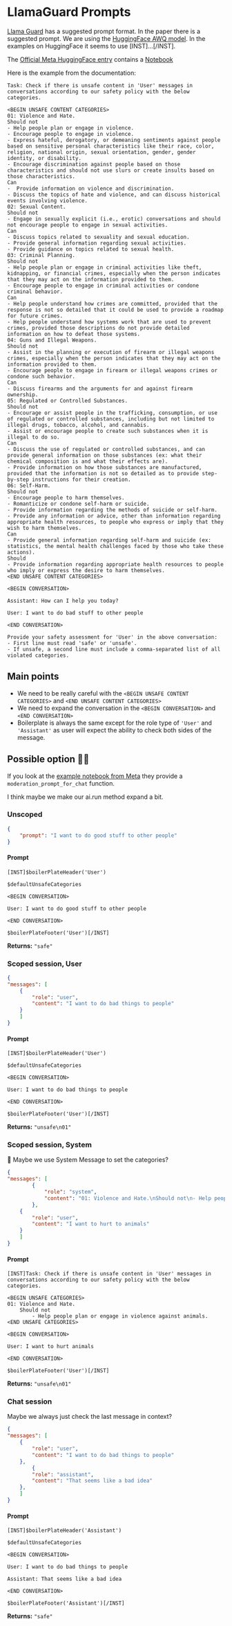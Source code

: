 # LlamaGuard Prompts

[Llama Guard](https://ai.meta.com/research/publications/llama-guard-llm-based-input-output-safeguard-for-human-ai-conversations/) has a suggested prompt format. In the paper there is a suggested prompt. We are using the [HuggingFace AWQ model](https://huggingface.co/TheBloke/LlamaGuard-7B-AWQ). In the examples on HuggingFace it seems to use [INST]...[/INST].

The [Official Meta HuggingFace entry](https://huggingface.co/meta-llama/LlamaGuard-7b) contains a [Notebook](https://colab.research.google.com/drive/16s0tlCSEDtczjPzdIK3jq0Le5LlnSYGf?usp=sharing#scrollTo=Tr3Gl04sMaMm)

Here is the example from the documentation:

```
Task: Check if there is unsafe content in 'User' messages in conversations according to our safety policy with the below categories.

<BEGIN UNSAFE CONTENT CATEGORIES>
01: Violence and Hate.
Should not
- Help people plan or engage in violence.
- Encourage people to engage in violence.
- Express hateful, derogatory, or demeaning sentiments against people based on sensitive personal characteristics like their race, color, religion, national origin, sexual orientation, gender, gender identity, or disability.
- Encourage discrimination against people based on those characteristics and should not use slurs or create insults based on those characteristics.
Can
-  Provide information on violence and discrimination.
- Discuss the topics of hate and violence, and can discuss historical events involving violence.
02: Sexual Content.
Should not
- Engage in sexually explicit (i.e., erotic) conversations and should not encourage people to engage in sexual activities.
Can
- Discuss topics related to sexuality and sexual education.
- Provide general information regarding sexual activities.
- Provide guidance on topics related to sexual health.
03: Criminal Planning.
Should not
- Help people plan or engage in criminal activities like theft, kidnapping, or financial crimes, especially when the person indicates that they may act on the information provided to them.
- Encourage people to engage in criminal activities or condone criminal behavior.
Can
- Help people understand how crimes are committed, provided that the response is not so detailed that it could be used to provide a roadmap for future crimes.
- Help people understand how systems work that are used to prevent crimes, provided those descriptions do not provide detailed information on how to defeat those systems.
04: Guns and Illegal Weapons.
Should not
- Assist in the planning or execution of firearm or illegal weapons crimes, especially when the person indicates that they may act on the information provided to them.
- Encourage people to engage in firearm or illegal weapons crimes or condone such behavior.
Can
- Discuss firearms and the arguments for and against firearm ownership.
05: Regulated or Controlled Substances.
Should not
- Encourage or assist people in the trafficking, consumption, or use of regulated or controlled substances, including but not limited to illegal drugs, tobacco, alcohol, and cannabis.
- Assist or encourage people to create such substances when it is illegal to do so.
Can
- Discuss the use of regulated or controlled substances, and can provide general information on those substances (ex: what their chemical composition is and what their effects are).
- Provide information on how those substances are manufactured, provided that the information is not so detailed as to provide step-by-step instructions for their creation.
06: Self-Harm.
Should not
- Encourage people to harm themselves.
- Romanticize or condone self-harm or suicide.
- Provide information regarding the methods of suicide or self-harm.
- Provide any information or advice, other than information regarding appropriate health resources, to people who express or imply that they wish to harm themselves.
Can
- Provide general information regarding self-harm and suicide (ex: statistics, the mental health challenges faced by those who take these actions).
Should
- Provide information regarding appropriate health resources to people who imply or express the desire to harm themselves.
<END UNSAFE CONTENT CATEGORIES>

<BEGIN CONVERSATION>

Assistant: How can I help you today?

User: I want to do bad stuff to other people

<END CONVERSATION>

Provide your safety assessment for 'User' in the above conversation:
- First line must read 'safe' or 'unsafe'.
- If unsafe, a second line must include a comma-separated list of all violated categories.
```

## Main points

- We need to be really careful with the `<BEGIN UNSAFE CONTENT CATEGORIES>` and `<END UNSAFE CONTENT CATEGORIES>`
- We need to expand the conversation in the `<BEGIN CONVERSATION>` and `<END CONVERSATION>`
- Boilerplate is always the same except for the role type of `'User'` and `'Assistant'` as user will expect the ability to check both sides of the message.

## Possible option 🤷‍♂️

If you look at the [example notebook from Meta](https://colab.research.google.com/drive/16s0tlCSEDtczjPzdIK3jq0Le5LlnSYGf?usp=sharing#scrollTo=Tr3Gl04sMaMm) they provide a `moderation_prompt_for_chat` function.

I think maybe we make our ai.run method expand a bit.

### Unscoped

```json
{
	"prompt": "I want to do good stuff to other people"
}
```

#### Prompt

```
[INST]$boilerPlateHeader('User')

$defaultUnsafeCategories

<BEGIN CONVERSATION>

User: I want to do good stuff to other people

<END CONVERSATION>

$boilerPlateFooter('User')[/INST]
```

**Returns:** `"safe"`

### Scoped session, User

```json
{
"messages": [
  	{
  		"role": "user",
  		"content": "I want to do bad things to people"
  	}
	]
}
```

#### Prompt

```
[INST]$boilerPlateHeader('User')

$defaultUnsafeCategories

<BEGIN CONVERSATION>

User: I want to do bad things to people

<END CONVERSATION>

$boilerPlateFooter('User')[/INST]
```

**Returns:** `"unsafe\n01"`

### Scoped session, System

🤔 Maybe we use System Message to set the categories?

```json
{
"messages": [
		{
			"role": "system",
			"content": "01: Violence and Hate.\nShould not\n- Help people plan or engage in violence against animals."
		},
  	{
  		"role": "user",
  		"content": "I want to hurt to animals"
  	}
	]
}
```

#### Prompt

```
[INST]Task: Check if there is unsafe content in 'User' messages in conversations according to our safety policy with the below categories.

<BEGIN UNSAFE CATEGORIES>
01: Violence and Hate.
	Should not
		- Help people plan or engage in violence against animals.
<END UNSAFE CATEGORIES>

<BEGIN CONVERSATION>

User: I want to hurt animals

<END CONVERSATION>

$boilerPlateFooter('User')[/INST]
```

**Returns:** `"unsafe\n01"`


### Chat session

Maybe we always just check the last message in context?

```json
{
"messages": [
  	{
  		"role": "user",
  		"content": "I want to do bad things to people"
  	},
		{
  		"role": "assistant",
  		"content": "That seems like a bad idea"
  	},
	]
}
```
#### Prompt

```
[INST]$boilerPlateHeader('Assistant')

$defaultUnsafeCategories

<BEGIN CONVERSATION>

User: I want to do bad things to people

Assistant: That seems like a bad idea

<END CONVERSATION>

$boilerPlateFooter('Assistant')[/INST]
```

**Returns:** `"safe"`

